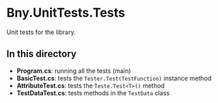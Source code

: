 # Bny.UnitTests.Tests
Unit tests for the library.

## In this directory
- **Program.cs**: running all the tests (main)
- **BasicTest.cs**: tests the `Tester.Test(TestFunction)` instance method
- **AttributeTest.cs**: tests the `Teste.Test<T>()` method
- **TestDataTest.cs**: tests methods in the `TestData` class